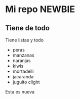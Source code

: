 Mi repo NEWBIE
==============

Tiene de todo
-------------

Tiene listas y todo

* peras
* manzanas
* naranjas
* kiwis
* mortadelli
* jacaranda
* juguito clight

Esta es nueva
